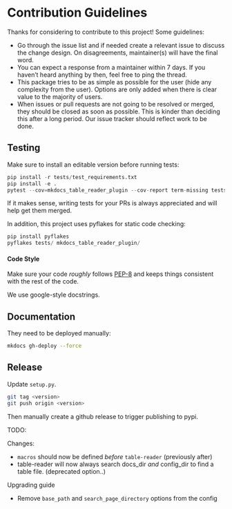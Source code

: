 # Contribution Guidelines

Thanks for considering to contribute to this project! Some guidelines:

- Go through the issue list and if needed create a relevant issue to discuss the change design. On disagreements, maintainer(s) will have the final word.
- You can expect a response from a maintainer within 7 days. If you haven’t heard anything by then, feel free to ping the thread.
- This package tries to be as simple as possible for the user (hide any complexity from the user). Options are only added when there is clear value to the majority of users.
- When issues or pull requests are not going to be resolved or merged, they should be closed as soon as possible. This is kinder than deciding this after a long period. Our issue tracker should reflect work to be done.

## Testing

Make sure to install an editable version before running tests:

```python
pip install -r tests/test_requirements.txt
pip install -e .
pytest --cov=mkdocs_table_reader_plugin --cov-report term-missing tests
```

If it makes sense, writing tests for your PRs is always appreciated and will help get them merged.

In addition, this project uses pyflakes for static code checking:

```python
pip install pyflakes
pyflakes tests/ mkdocs_table_reader_plugin/
```

#### Code Style

Make sure your code *roughly* follows [PEP-8](https://www.python.org/dev/peps/pep-0008/) and keeps things consistent with the rest of the code.

We use google-style docstrings.

## Documentation

They need to be deployed manually:

```bash
mkdocs gh-deploy --force
```

## Release

Update `setup.py`.

```bash
git tag <version>
git push origin <version>
```

Then manually create a github release to trigger publishing to pypi.


TODO:

Changes:

- `macros` should now be defined _before_ `table-reader` (previously after)
- table-reader will now always search docs_dir _and_ config_dir to find a table file. (deprecated option..)


Upgrading guide

- Remove `base_path` and `search_page_directory` options from the config

